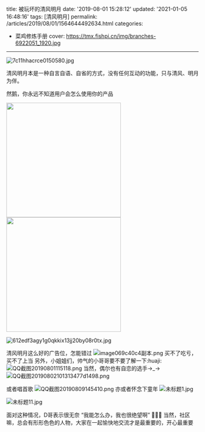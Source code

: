 title: 被玩坏的清风明月
date: '2019-08-01 15:28:12'
updated: '2021-01-05 16:48:16'
tags: [清风明月]
permalink: /articles/2019/08/01/1564644492634.html
categories: 
- 菜鸡修炼手册
cover: https://tmx.fishpi.cn/img/branches-6922051_1920.jpg
---
![7c11hhacrce0150580.jpg](https://tmx.fishpi.cn/img/branches-6922051_1920.jpg)

清风明月本是一种自言自语、自省的方式，没有任何互动的功能，只与清风、明月为伴。

然鹅，你永远不知道用户会怎么使用你的产品

<img src=https://tmx.fishpi.cn/img/20210104163243615.jpg width="300" />

<img src=https://tmx.fishpi.cn/img/20210104163308037.gif  width="300"/>

![612edf3agy1g0qkkix13jj20by08r0tx.jpg](https://tmx.fishpi.cn/img/20201231103954066.jpg)

清风明月这么好的广告位，怎能错过
![image069c40c4副本.png](https://tmx.fishpi.cn/img/20201231104054285.png)
买不了吃亏，买不了上当
另外，小姐姐们，帅气的小哥哥要不要了解一下:huaji:
![QQ截图20190801115118.png](https://tmx.fishpi.cn/img/20201231104154707.png)
当然，偶尔也有自恋的选手→_→
![QQ截图20190802101313477d1498.png](https://tmx.fishpi.cn/img/20210104163131662.png)

或者唱首歌
![QQ截图20190809145410.png](https://tmx.fishpi.cn/img/20201231104355066.png)
亦或者怀念下童年
![未标题1.jpg](https://tmx.fishpi.cn/img/20201231104455316.jpg)

![未标题11.jpg](https://tmx.fishpi.cn/img/20201231104556707.jpg)

面对这种情况，D哥表示很无奈
“我能怎么办，我也很绝望啊”
🤣🤣🤣
当然，社区嘛，总会有形形色色的人物，大家在一起愉快地交流才是最重要的，开心最重要

